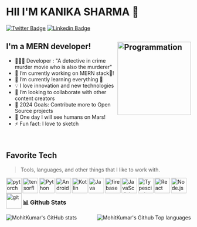 # HII I'M KANIKA SHARMA 👋

[![Twitter Badge](https://img.shields.io/badge/-@MohitPanchal-1ca0f1?style=flat-square&labelColor=1ca0f1&logo=twitter&logoColor=white&link=https://twitter.com/MohitPa75405035)](https://twitter.com/MohitKumar9602)  [![Linkedin Badge](https://img.shields.io/badge/-@MohitKumar-blue?style=flat-square&logo=Linkedin&logoColor=white&link=https://www.linkedin.com/in/mohit-kumar-0ba38b195/)](https://www.linkedin.com/in/mohit-kumar-0ba38b195/)

## I'm a  MERN developer! <img align="right" src="https://i.giphy.com/media/LmNwrBhejkK9EFP504/200w.webp" alt="Programmation" width="200" />
- 👨🏻‍💻 Developer : "A detective in crime murder movie who is also the murderer"
- 🔭 I’m currently working on MERN stack🤖!
- 🌱 I’m currently learning everything 🤣
- 💡 I love innovation and new technologies
- 👯 I’m looking to collaborate with other content creators
- 🥅 2024 Goals: Contribute more to Open Source projects
- 🚀 One day I will see humans on Mars!
- ⚡ Fun fact: I love to sketch

<br />

<h2 align="left" id="mohit-tech">Favorite Tech</h2>

> Tools, languages, and other things that I like to work with.

<a href="https://pytorch.org/" target="_blank"> <img align="left" src="https://raw.githubusercontent.com/rahul-jha98/github_readme_icons/main/language_and_tools/square/pytorch/pytorch.svg" alt="pytorch" height="42px"/> </a>
<a href="https://www.tensorflow.org" target="_blank"> <img align="left" src="https://raw.githubusercontent.com/rahul-jha98/github_readme_icons/main/language_and_tools/square/tensorflow/tensorflow.svg" alt="tensorflow" height="42px"/> </a> 
<a href="https://www.python.org" target="_blank"><img align="left" alt="Python" height ="42px" src="https://raw.githubusercontent.com/rahul-jha98/github_readme_icons/main/language_and_tools/square/python/python.svg"></a>
<a href="https://developer.android.com" target="_blank"> <img align="left" alt="Android" height ="42px" src="https://raw.githubusercontent.com/rahul-jha98/github_readme_icons/main/language_and_tools/square/android/android.svg"> </a>
<a href="https://kotlinlang.org" target="_blank"><img align="left" alt="Kotlin" height ="42px" src="https://raw.githubusercontent.com/rahul-jha98/github_readme_icons/main/language_and_tools/square/kotlin/kotlin.svg"></a>
<a href="https://www.java.com" target="_blank"><img align="left" alt="Java" height ="42px" src="https://raw.githubusercontent.com/rahul-jha98/github_readme_icons/main/language_and_tools/square/java/java.svg"></a>
<a href="https://firebase.google.com/" target="_blank"> <img align="left" src="https://raw.githubusercontent.com/rahul-jha98/github_readme_icons/main/language_and_tools/square/firebase/firebase.svg" alt="firebase" height ="42px"/> </a>
<a href="https://developer.mozilla.org/en-US/docs/Web/JavaScript" target="_blank"> <img align="left" alt="JavaScript" height ="42px"  src="https://raw.githubusercontent.com/rahul-jha98/github_readme_icons/main/language_and_tools/square/javascript/javascript.svg"> </a>
<a href="https://www.typescriptlang.org/" target="_blank"><img align="left" alt="Typescirpt" height ="42px" src="https://raw.githubusercontent.com/rahul-jha98/github_readme_icons/main/language_and_tools/square/typescript/typescript.svg"></a>
<a href="https://reactjs.org/" target="_blank"> <img align="left" alt="React" height ="42px" src="https://raw.githubusercontent.com/rahul-jha98/github_readme_icons/main/language_and_tools/square/react/react.svg"></a>
<a href="https://nodejs.org" target="_blank"><img align="left" alt="Node.js" height ="42px" src="https://raw.githubusercontent.com/rahul-jha98/github_readme_icons/main/language_and_tools/square/node/node.svg"></a>
<a href="https://git-scm.com/" target="_blank"> <img src="https://raw.githubusercontent.com/rahul-jha98/github_readme_icons/main/language_and_tools/square/git-scm/git-scm.svg" align="left" alt="git" height='42px'/> </a>
<br>
<br>


### 📊 Github Stats
<a>![MohitKumar's GitHub stats](https://github-readme-stats.vercel.app/api?username=mohitpanchal09&show_icons=true&theme=radical)
<img alt="MohitKumar's Github Top languages" src="https://github-readme-stats.vercel.app/api/top-langs/?username=mohitpanchal09&layout=compact&hide_border=true&theme=radical" align="right" />
</a>
<br>
